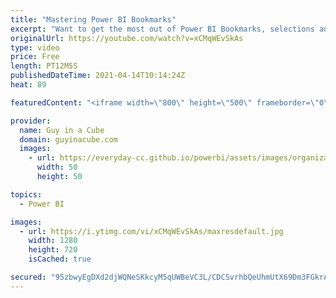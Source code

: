 ```yaml
---
title: "Mastering Power BI Bookmarks"
excerpt: "Want to get the most out of Power BI Bookmarks, selections and buttons? Adam goes through the options to help you master bookmarks! Taking your reports to the next level!  Bookmark Documentation: https://docs.microsoft.com/power-bi/create-reports/desktop-bookmarks  Download Sample: http://guyinacu.be/masterbookmarkssample"
originalUrl: https://youtube.com/watch?v=xCMqWEvSkAs
type: video
price: Free
length: PT12M5S
publishedDateTime: 2021-04-14T10:14:24Z
heat: 89

featuredContent: "<iframe width=\"800\" height=\"500\" frameborder=\"0\" src=\"https://www.youtube.com/embed/xCMqWEvSkAs\" allow=\"accelerometer; autoplay; encrypted-media; gyroscope; picture-in-picture\" allowfullscreen></iframe>"

provider:
  name: Guy in a Cube
  domain: guyinacube.com
  images:
    - url: https://everyday-cc.github.io/powerbi/assets/images/organizations/guyinacube.com-50x50.jpg
      width: 50
      height: 50

topics:
  - Power BI

images:
  - url: https://i.ytimg.com/vi/xCMqWEvSkAs/maxresdefault.jpg
    width: 1280
    height: 720
    isCached: true

secured: "95zbwyEgDXd2djWQNeSKkcyM5qUWBeVC3L/CDCSvrhbQeUhmUtX69Dm3FGkrAYJsNxHE1yhOYeZYg+Jfm0Coh6iAKVKMJj1boU2ftBF79UpV4Vv6sUpz0x4uc40pRnqWbI6G1RN/AmRLWzi2FoH/W8oZl9wvuvx5udVZPQX/qOO9t7+xZ0OYHr5IynUIzofGu3eJJ/XYSVtcvYtKxS2yU71N2ljWIbnAG3zplgtMQMMIIrjbCQA0JlGfT/hDpsUtic0CKKLwfBsSlM5Fif4SXBlWFpm7ym0+rOjr7uGB18HojtOuUlXs/KA7XEATFHipe8ZlHKbXKFQMvQHwfZNir9IdFe67dcnbfpfJv8gMgQA4I63Mh3NM+fS6Rap9v+AXDFxPRTrEETTAFoVXRL3J4VUJ2P/7evBhhoKQy9iL377c3O/MU8jW1b3MfjZefWzK;UWht9U8BMG0V6tfNLfHJ7Q=="
---
```


